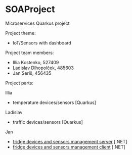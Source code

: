 # SOAProject
Microservices Quarkus project

Project theme:
- IoT/Sensors with dashboard


Project team members:
- Illia Kostenko, 527409
- Ladislav Dlhopolček, 485603
- Jan Seriš, 456435

Project parts:

Illia
- temperature devices/sensors [Quarkus]

Ladislav
- traffic devices/sensors [Quarkus]

Jan
- [fridge devices and sensors management server](https://gitlab.com/janseris/Microservices.IoT.Fridge) [.NET]
- [fridge devices and sensors management client](https://gitlab.com/janseris/Microservices.IoT.Fridge.Client) [.NET]

